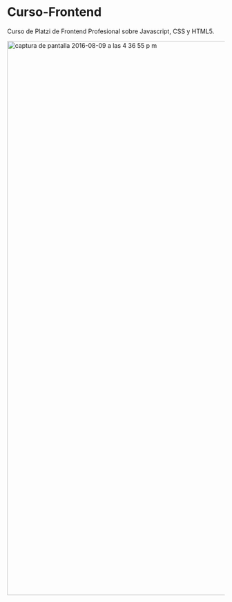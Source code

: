 # Curso-Frontend
Curso de Platzi de Frontend Profesional sobre Javascript, CSS y HTML5.

<img width="1280" alt="captura de pantalla 2016-08-09 a las 4 36 55 p m" src="https://cloud.githubusercontent.com/assets/10249293/17534630/a70bd21c-5e4f-11e6-8d32-b156aa4aae63.png">
